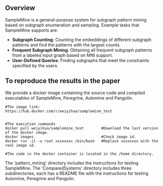 ## Overview

SampleMine is a general-purpose system for subgraph pattern mining based on subgraph enumeration and sampling. Example tasks that SampleMine supports are:

* **Subgraph Counting**: Counting the embeddings of different subgraph patterns and find the patterns with the largest counts. 
* **Frequent Subgraph Mining**: Obtaining all frequent subgraph patterns from a labeled input graph based on MNI support. 
* **User-Defined Queries**: Finding subgraphs that meet the constraints specified by the users. 


## To reproduce the results in the paper
We provide a docker image containing the source code and compiled executables of SampleMine, Peregrine, Automine and Pangolin.
```shell
#The image link:
https://hub.docker.com/r/weiyihua/samplemine_test


#The execution commands
docker pull weiyihua/samplemine_test        #Download the last version of the docker image. 
docker images                               #Check image id.
docker run -it -u root xxxxxxxx /bin/bash   #Replace xxxxxxxx with the real image id. 

#The code in the docker container is located in the /home directory. 
```

The 'pattern_mining' directory includes the instructions for testing SampleMine. 
The 'ComparedSystems' directory includes three subdirectories, each has a README file with the instructions for testing Automine, Peregrine and Pangolin. 





